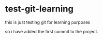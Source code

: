 # test-git-learning
this is just testing git for learning purposes

so i have added the first commit to the project.
